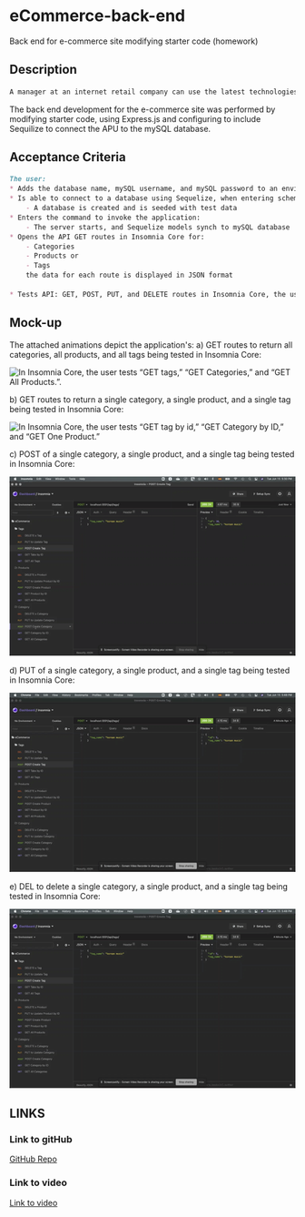 # eCommerce-back-end
Back end for e-commerce site modifying starter code (homework)

## Description

```md
A manager at an internet retail company can use the latest technologies for their competitive advantage in the market.
```
The back end development for the e-commerce site was performed by modifying starter code, using Express.js and configuring to include Sequilize to connect the APU to the mySQL database.

## Acceptance Criteria
```md
The user:
* Adds the database name, mySQL username, and mySQL password to an environment variable file
* Is able to connect to a database using Sequelize, when entering schema and seed commands:
    - A database is created and is seeded with test data
* Enters the command to invoke the application:
    - The server starts, and Sequelize models synch to mySQL database
* Opens the API GET routes in Insomnia Core for:
    - Categories
    - Products or
    - Tags
    the data for each route is displayed in JSON format

* Tests API: GET, POST, PUT, and DELETE routes in Insomnia Core, the user can successfully create, update, and delete data in the database 
```

## Mock-up

The attached animations depict the application's:
a) GET routes to return all categories, all products, and all tags being tested in Insomnia Core:

![In Insomnia Core, the user tests “GET tags,” “GET Categories,” and “GET All Products.”.](./Assets/GET-all.gif)

b) GET routes to return a single category, a single product, and a single tag being tested in Insomnia Core:

![In Insomnia Core, the user tests “GET tag by id,” “GET Category by ID,” and “GET One Product.”](./Assets/GET-by-ID.gif)

c) POST of a single category, a single product, and a single tag being tested in Insomnia Core:

![In Insomnia Core, the user tests “POST to create a category, a product and a tag.”](./Assets/POST-category-product-tag.gif)

d) PUT of a single category, a single product, and a single tag being tested in Insomnia Core:

![In Insomnia Core, the user tests “PUT to modify a category, a product and a tag.”](./Assets/PUT-category-product-tag.gif)

e) DEL to delete a single category, a single product, and a single tag being tested in Insomnia Core:

![In Insomnia Core, the user tests “DEL to delete a category, a product and a tag.”](./Assets/PUT-category-product-tag.gif)

## LINKS 

### Link to gitHub
[GitHub Repo](https://github.com/adina-hc/eCommerce-back-end)

### Link to video
[Link to video](https://drive.google.com/file/d/1dgjfemwWuMke7ly7ktjw1hH80RzMHlUs/view)
